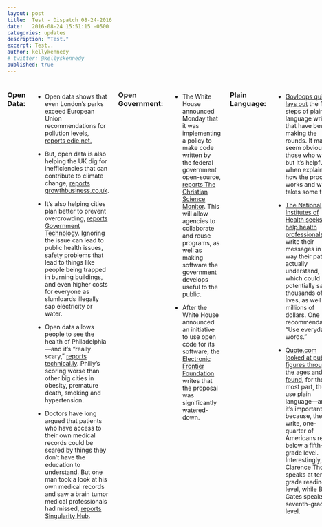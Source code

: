 ```yaml
---
layout: post
title:  Test - Dispatch 08-24-2016
date:   2016-08-24 15:51:15 -0500
categories: updates
description: "Test."
excerpt: Test..
author: kellykennedy
# twitter: @kellyskennedy
published: true
---
```

<div class="row">
<div class="small-12 medium-11 medium-centered columns" markdown="1">

### Open Data:
-  Open data shows that even London’s parks exceed European Union recommendations for pollution levels, [reports edie.net.](http://www.edie.net/news/9/New-data-website-reveals-London-s-green-spaces-exceed-pollution-limits/)

-  But, open data is also helping the UK dig for inefficiencies that can contribute to climate change, [reports growthbusiness.co.uk](http://www.growthbusiness.co.uk/news-and-market-deals/business-news/2540176/opendatacould-save-uk-energy-market-400-million-in-next-10-years.thtml).

-  It’s also helping cities plan better to prevent overcrowding, [reports Government Technology](http://www.govtech.com/data/Data-Helps-Cities-Be-Preemptive-Effective-in-Preventing-Overcrowding.html). Ignoring the issue can lead to public health issues, safety problems that lead to things like people being trapped in burning buildings, and even higher costs for everyone
as slumloards illegally sap electricity or water.

-  Open data allows people to see the health of Philadelphia—and it’s “really scary,” [reports technical.ly](https://technical.ly/philly/2016/08/12/community-health-explorer-city-of-philadelphia/). Philly’s scoring worse than other big cities in obesity, premature death, smoking and hypertension.

-  Doctors have long argued that patients who have access to their own medical records could be scared by things they don’t have the education to understand. But one man took a look at his own medical records and saw a brain tumor medical professionals had missed, [reports Singularity Hub](http://singularityhub.com/2016/08/12/access-to-medical-data-helped-this-engineer-discover-his-own-brain-tumor/?utm_source=TopNav&utm_medium=link&utm_campaign=content%20access).

### Open Government:
-  The White House announced Monday that it was implementing a policy to make code written by the federal government open-source, [reports The Christian Science Monitor](http://www.csmonitor.com/Technology/2016/0809/White-House-open-source-software-policy-goes-live). This will allow agencies to collaborate and reuse programs, as well as making software the government develops useful to the public.

-  After the White House announced an initiative to use open code for its software, the [Electronic Frontier Foundation](https://www.eff.org/deeplinks/2016/08/white-house-source-code-policy-should-go-further) writes that the proposal was significantly watered-down.

 
### Plain Language:
-  [Govloops quickly lays out](https://www.govloop.com/groups/digitalcommunication/forum/topic/tell-it-to-me-straight-plain-language/) the five steps of plain-language writing that have been making the rounds. It may seem obvious to those who write, but it’s helpful when explaining how the process works and why it takes some time.

-  [The National Institutes of Health seeks to help health professionals](https://www.nih.gov/institutes-nih/nih-office-director/office-communications-public-liaison/clear-communication/science-health-public-trust/clearing-path-understanding) write their messages in a way their patients actually understand, which could potentially save thousands of lives, as well as millions of dollars. One recommendation? “Use everyday words.”

-  [Quote.com looked at public figures through the ages and found](https://quote.com/blog/smartest-speeches-analyzing-the-grade-level-of-leaders-public-comments/), for the most part, they use plain language—and it’s important because, they write, one-quarter of Americans read below a fifth-grade level. Interestingly, Clarence Thomas speaks at tenth-grade reading level, while Bill Gates speaks at a seventh-grade level.

Tech Contracts:
-  NASA is soliciting contract writers to write web stories, presentations and speeches, develop content for government documents, write press releases and create brochures, [according to FBO.gov](https://www.fbo.gov/index?s=opportunity&mode=form&tab=core&id=6c36c57398359f94da3bd27ab0ea789a).

 
### Tech politics:
-  [The Conversation looks at](http://theconversation.com/can-big-data-studies-know-your-thoughts-and-predict-who-will-win-an-election-63110) whether big data can analyze the Internet to determine whom we’re going to vote for in the fall. But the article also touches on why data scientists will be in such huge demand in the future.

### Geek Love:
-  Here in DC, we’ve all avoided Poke-minded tourists chasing creatures on busy sidewalks, but Pokemon offers an easy-to-understand example of “augmented reality,” [reports Government Technology](http://www.govtech.com/computing/What-Is-Augmented-Reality.html). Some governments are using similar technology to create text overlays for monuments and bird-identification information in parks.

### Vet Love:
-  As Veterans Affairs works to find a replacement for its outdated VistA electronic health record system,

-  Docs are seeing a connection between posttraumatic stress symptoms that don’t respond to treatment and the possibility of a mefloquine overdose, [reports Military Times](http://www.militarytimes.com/story/military/2016/08/11/malaria-drug-causes-permanent-brain-damage-case-study/88528568/?utm_source=Sailthru&utm_medium=email&utm_campaign=Mil%20EBB%208.12.16&utm_term=Editorial%20-%20Military%20-%20Early%20Bird%20Brief).

-  The Pentagon is one step closer to extending online commissary benefits to Vets, [reports Military Times](http://www.militarytimes.com/story/military/benefits/2016/08/15/pentagon-closer-extending-generous-new-benefit-millions-veterans/88775046/?utm_source=Sailthru&utm_medium=email&utm_campaign=Military+EBB+8-16-15&utm_term=Editorial+-+Military+-+Early+Bird+Brief).

### What we’re reading:
-  Businesses lose $650 million to “multitasking” every year, [writes the author of Massive Life Success](https://medium.com/art-of-practicality/how-to-quit-your-multitasking-addiction-2d2edf740649#.etj4m2sp3). He has a few questions to help determine if you  are addicted to multitasking, including, “Do you reach for your phone every five minutes?” and “Do you ever find it hard to focus on one thing?” Eep.
